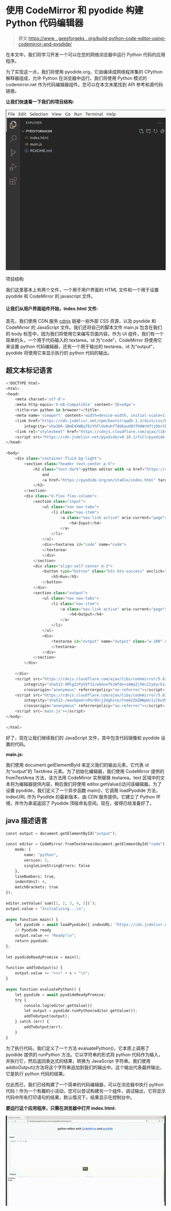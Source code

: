 # 使用 CodeMirror 和 pyodide 构建 Python 代码编辑器

> 原文:[https://www . geesforgeks . org/build-python-code-editor-using-codemirror-and-pyodide/](https://www.geeksforgeeks.org/build-python-code-editor-using-codemirror-and-pyodide/)

在本文中，我们将学习开发一个可以在您的网络浏览器中运行 Python 代码的应用程序。

为了实现这一点，我们将使用 pyodide.org，它由编译成网络程序集的 CPython 解释器组成，允许 Python 在浏览器中运行。我们将使用 Python 模式的 codemirror.net 作为代码编辑器组件。您可以在本文末尾找到 API 参考和源代码链接。

**让我们快速看一下我们的项目结构:**

![](img/539c569c35646ee4028cae992cced5a5.png)

项目结构

我们这里基本上有两个文件，一个用于用户界面的 HTML 文件和一个用于设置 pyodide 和 CodeMirror 的 javascript 文件。

#### 让我们从用户界面组件开始，index.html 文件:

首先，我们使用 CDN 服务 [cdnjs](https://cdnjs.com/) 链接一些外部 CSS 资源，以及 pyodide 和 CodeMirror 的 JavaScript 文件。我们还将自己的脚本文件 main.js 包含在我们的 body 标签中，因为我们将使用它来编写页面内容。作为 UI 组件，我们有一个简单的头，一个用于代码输入的 textarea，id 为“code”，CodeMirror 将使用它来设置 python 代码编辑器，还有一个用于输出的 textarea，id 为“output”，pyodide 将使用它来显示执行的 python 代码的输出。

## 超文本标记语言

```py
<!DOCTYPE html>
<html>
<head>
    <meta charset='utf-8'>
    <meta http-equiv='X-UA-Compatible' content='IE=edge'>
    <title>run python in browser!</title>
    <meta name='viewport' content='width=device-width, initial-scale=1'>
    <link href="https://cdn.jsdelivr.net/npm/bootstrap@5.1.3/dist/css/bootstrap.min.css" rel="stylesheet"
        integrity="sha384-1BmE4kWBq78iYhFldvKuhfTAU6auU8tT94WrHftjDbrCEXSU1oBoqyl2QvZ6jIW3" crossorigin="anonymous">
    <link rel="stylesheet" href="https://cdnjs.cloudflare.com/ajax/libs/codemirror/5.48.4/codemirror.min.css" />
    <script src="https://cdn.jsdelivr.net/pyodide/v0.18.1/full/pyodide.js"></script>
</head>

<body>
    <div class="container-fluid bg-light">
        <section class="header text-center p-5">
            <h2 class="text-dark">python editor with <a href="https://codemirror.net/" target="_blank">CodeMirror</a>
                and
                <a href="https://pyodide.org/en/stable/index.html" target="_blank">pyodide</a>
            </h2>
        </section>
        <div class="d-flex flex-column">
            <section class="input">
                <ul class="nav nav-tabs">
                    <li class="nav-item">
                        <a class="nav-link active" aria-current="page">
                            <h4>Input</h4>
                        </a>
                    </li>
                </ul>
                <div><textarea id="code" name="code">
                </textarea>
                </div>
            </section>
            <div class="align-self-center m-3">
                <button type="button" class="btn btn-success" onclick="evaluatePython()">
                    <h5>Run</h5>
                </button>
            </div>
            <section class="output">
                <ul class="nav nav-tabs">
                    <li class="nav-item">
                        <a class="nav-link active" aria-current="page">
                            <h4>Output</h4>
                        </a>
                    </li>
                </ul>
                <div>
                    <textarea id="output" name="output" class="w-100" rows="15">
                    </textarea>
                </div>
            </section>
        </div>

    </div>
    <script src="https://cdnjs.cloudflare.com/ajax/libs/codemirror/5.63.3/codemirror.min.js"
        integrity="sha512-XMlgZzPyVXf1I/wbGnofk1Hfdx+zAWyZjh6c21yGo/k1zNC4Ve6xcQnTDTCHrjFGsOrVicJsBURLYktVEu/8vQ=="
        crossorigin="anonymous" referrerpolicy="no-referrer"></script>
    <script src="https://cdnjs.cloudflare.com/ajax/libs/codemirror/5.63.3/mode/python/python.min.js"
        integrity="sha512-/mavDpedrvPG/0Grj2Ughxte/fsm42ZmZWWpHz1jCbzd5ECv8CB7PomGtw0NAnhHmE/lkDFkRMupjoohbKNA1Q=="
        crossorigin="anonymous" referrerpolicy="no-referrer"></script>
    <script src='main.js'></script>
</body>

</html>
```

好了，现在让我们继续我们的 JavaScript 文件，其中包含代码镜像和 pyodide 设置的代码。

**main.js:**

我们使用 document.getElementById 来定义我们的输出元素，它代表 id 为“output”的 TextArea 元素。为了初始化编辑器，我们使用 CodeMirror 提供的 fromTextArea 方法，该方法用 CodeMirror 实例替换 textarea。text 区域中的文本将为编辑器提供内容，稍后我们将使用 editor.getValue()访问该编辑器。为了设置 pyodide，我们定义了一个异步函数 main()，它调用 loadPyodide 方法，indexURL 作为 Pyodide 的最新版本，由 CDN 服务提供。它建立了 Python 环境，并作为承诺返回了 Pyodide 顶级命名空间。现在，彼得已经准备好了。

## java 描述语言

```py
const output = document.getElementById("output");

const editor = CodeMirror.fromTextArea(document.getElementById("code"), {
    mode: {
        name: "python",
        version: 3,
        singleLineStringErrors: false
    },
    lineNumbers: true,
    indentUnit: 4,
    matchBrackets: true
});

editor.setValue(`sum([1, 2, 3, 4, 5])`);
output.value = "Initializing...\n";

async function main() {
    let pyodide = await loadPyodide({ indexURL: "https://cdn.jsdelivr.net/pyodide/v0.18.1/full/" });
    // Pyodide ready
    output.value += "Ready!\n";
    return pyodide;
};

let pyodideReadyPromise = main();

function addToOutput(s) {
    output.value += ">>>" + s + "\n";
}

async function evaluatePython() {
    let pyodide = await pyodideReadyPromise;
    try {
        console.log(editor.getValue())
        let output = pyodide.runPython(editor.getValue());
        addToOutput(output);
    } catch (err) {
        addToOutput(err);
    }
}
```

为了执行代码，我们定义了一个方法 evaluatePython()，它本质上调用了 pyodide 提供的 runPython 方法。它以字符串的形式将 python 代码作为输入，并执行它，然后返回表达式的结果，转换为 JavaScript 字符串。我们使用 addtoOutput()方法将这个字符串追加到我们的输出中。这个输出代表最终输出，它是执行 python 代码的结果。

仅此而已，我们已经构建了一个简单的代码编辑器，可以在浏览器中执行 python 代码！作为一个有趣的小活动，您可以尝试构建另一个组件，调试输出，它将显示代码中所有打印语句的结果，默认情况下，结果显示在控制台中。

**要运行这个应用程序，只需在浏览器中打开 index.html:**

![](img/86ecaffe372be857b5317e5a4dd5e263.png)